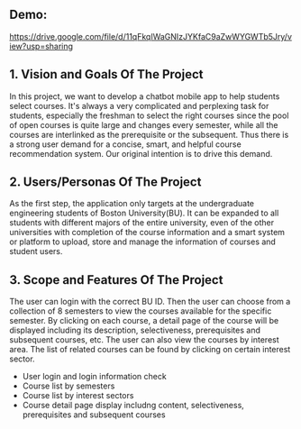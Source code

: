 ## Demo:
https://drive.google.com/file/d/11qFkqIWaGNIzJYKfaC9aZwWYGWTb5Jry/view?usp=sharing

## 1. Vision and Goals Of The Project
In this project, we want to develop a chatbot mobile app to help students select courses. 
It's always a very complicated and perplexing task for students, especially the freshman to select the right courses since the pool of open courses is quite large and changes every semester, while all the courses are interlinked as the prerequisite or the subsequent. Thus there is a strong user demand for a concise, smart, and helpful course recommendation system. Our original intention is to drive this demand.

## 2. Users/Personas Of The Project
As the first step, the application only targets at the undergraduate engineering students of Boston University(BU). 
It can be expanded to all students with different majors of the entire university, even of the other universities with completion of the course information and a smart system or platform to upload, store and manage the information of courses and student users.

## 3. Scope and Features Of The Project
The user can login with the correct BU ID. Then the user can choose from a collection of 8 semesters to view the courses  available for the specific semester. By clicking on each course, a detail page of the course will be displayed including its description, selectiveness, prerequisites and subsequent courses, etc. The user can also view the courses by interest area. The list of related courses can be found by clicking on certain interest sector.

* User login and login information check
* Course list by semesters
* Course list by interest sectors
* Course detail page display includng content, selectiveness, prerequisites and subsequent courses

